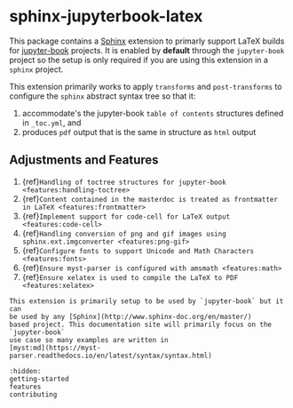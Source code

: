 # sphinx-jupyterbook-latex

This package contains a [Sphinx](http://www.sphinx-doc.org/en/master/)
extension to primarly support LaTeX builds for [jupyter-book](https://jupyterbook.org/)
projects. It is enabled by **default** through the `jupyter-book` project so the
setup is only required if you are using this extension in a `sphinx`
project.

This extension primarily works to apply `transforms` and `post-transforms` to configure
the `sphinx` abstract syntax tree so that it:

1. accommodate's the jupyter-book `table of contents` structures defined in `_toc.yml`, and
2. produces `pdf` output that is the same in structure as `html` output

## Adjustments and Features

1. {ref}`Handling of toctree structures for jupyter-book <features:handling-toctree>`
2. {ref}`Content contained in the masterdoc is treated as frontmatter in LaTeX <features:frontmatter>`
3. {ref}`Implement support for code-cell for LaTeX output <features:code-cell>`
4. {ref}`Handling conversion of png and gif images using sphinx.ext.imgconverter <features:png-gif>`
5. {ref}`Configure fonts to support Unicode and Math Characters <features:fonts>`
6. {ref}`Ensure myst-parser is configured with amsmath <features:math>`
7. {ref}`Ensure xelatex is used to compile the LaTeX to PDF <features:xelatex>`

```{note}
This extension is primarily setup to be used by `jupyter-book` but it can
be used by any [Sphinx](http://www.sphinx-doc.org/en/master/)
based project. This documentation site will primarily focus on the `jupyter-book`
use case so many examples are written in
[myst:md](https://myst-parser.readthedocs.io/en/latest/syntax/syntax.html)
```

```{toctree}
:hidden:
getting-started
features
contributing
```